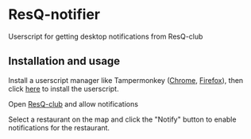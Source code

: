 # ResQ-notifier
Userscript for getting desktop notifications from ResQ-club

## Installation and usage
Install a userscript manager like Tampermonkey ([Chrome](https://chromewebstore.google.com/detail/tampermonkey/dhdgffkkebhmkfjojejmpbldmpobfkfo), [Firefox](https://addons.mozilla.org/en-US/firefox/addon/tampermonkey/)), then click [here](https://github.com/AnttiHi/ResQ-notifier/raw/refs/heads/main/ResQ_notifier.user.js) to install the userscript.

Open [ResQ-club](https://resq-club.com/app/) and allow notifications

Select a restaurant on the map and click the "Notify" button to enable notifications for the restaurant.
